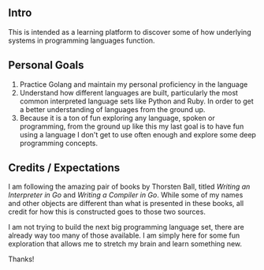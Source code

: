 ## Intro

This is intended as a learning platform to discover some of how underlying systems in programming languages function.


## Personal Goals
1. Practice Golang and maintain my personal proficiency in the language
2. Understand how different languages are built, particularly the most common interpreted language sets like Python and Ruby. In order to get a better understanding of languages from the ground up.
3. Because it is a ton of fun exploring any language, spoken or programming, from the ground up like this my last goal is to have fun using a language I don't get to use often enough and explore some deep programming concepts.

## Credits / Expectations
I am following the amazing pair of books by Thorsten Ball, titled *Writing an Interpreter in Go* and *Writing a Compiler in Go*. While some of my names and other objects are different than what is presented in these books, all credit for how this is constructed goes to those two sources.

I am not trying to build the next big programming language set, there are already way too many of those available. I am simply here for some fun exploration that allows me to stretch my brain and learn something new.

Thanks!